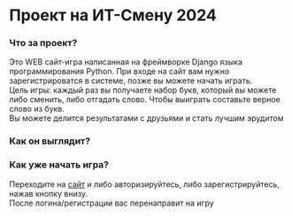 # Проект на ИТ-Смену 2024
### Что за проект?
Это WEB сайт-игра написанная на фреймворке Django языка программирования Python. При входе на сайт вам нужно зарегистрироватся в системе, позже вы можете начать играть. <br>
Цель игры: каждый раз вы получаете набор букв, который вы можете либо сменить, либо отгадать слово. Чтобы выиграть составьте верное слово из букв. <br>
Вы можете делится результатами с друзьями и стать лучшим эрудитом
### Как он выглядит?

### Как уже начать игра?
Переходите на <a href="https://paulbaur.pythonanywhere.com/login">сайт</a> и либо авторизируйтесь, либо зарегистрируйтесь, нажав кнопку внизу. <br>После логина/регистрации вас перенаправит на игру

